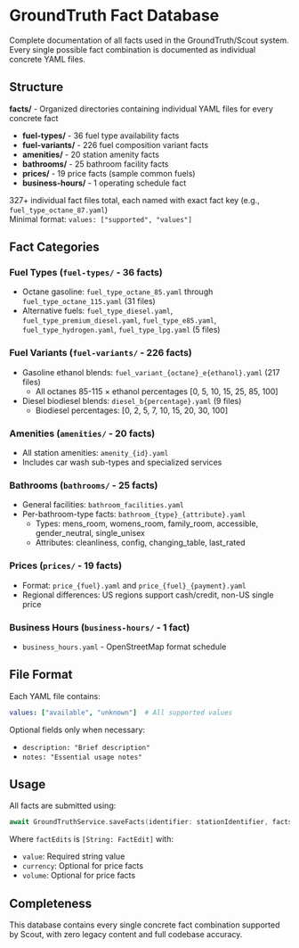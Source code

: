 # GroundTruth Fact Database

Complete documentation of all facts used in the GroundTruth/Scout system. Every single possible fact combination is documented as individual concrete YAML files.

## Structure

**facts/** - Organized directories containing individual YAML files for every concrete fact
- **fuel-types/** - 36 fuel type availability facts
- **fuel-variants/** - 226 fuel composition variant facts  
- **amenities/** - 20 station amenity facts
- **bathrooms/** - 25 bathroom facility facts
- **prices/** - 19 price facts (sample common fuels)
- **business-hours/** - 1 operating schedule fact

327+ individual fact files total, each named with exact fact key (e.g., `fuel_type_octane_87.yaml`)  
Minimal format: `values: ["supported", "values"]`

## Fact Categories

### Fuel Types (`fuel-types/` - 36 facts)
- Octane gasoline: `fuel_type_octane_85.yaml` through `fuel_type_octane_115.yaml` (31 files)
- Alternative fuels: `fuel_type_diesel.yaml`, `fuel_type_premium_diesel.yaml`, `fuel_type_e85.yaml`, `fuel_type_hydrogen.yaml`, `fuel_type_lpg.yaml` (5 files)

### Fuel Variants (`fuel-variants/` - 226 facts)
- Gasoline ethanol blends: `fuel_variant_{octane}_e{ethanol}.yaml` (217 files)
  - All octanes 85-115 × ethanol percentages [0, 5, 10, 15, 25, 85, 100]
- Diesel biodiesel blends: `diesel_b{percentage}.yaml` (9 files)
  - Biodiesel percentages: [0, 2, 5, 7, 10, 15, 20, 30, 100]

### Amenities (`amenities/` - 20 facts)
- All station amenities: `amenity_{id}.yaml`
- Includes car wash sub-types and specialized services

### Bathrooms (`bathrooms/` - 25 facts)
- General facilities: `bathroom_facilities.yaml`
- Per-bathroom-type facts: `bathroom_{type}_{attribute}.yaml`
  - Types: mens_room, womens_room, family_room, accessible, gender_neutral, single_unisex
  - Attributes: cleanliness, config, changing_table, last_rated

### Prices (`prices/` - 19 facts)
- Format: `price_{fuel}.yaml` and `price_{fuel}_{payment}.yaml`
- Regional differences: US regions support cash/credit, non-US single price

### Business Hours (`business-hours/` - 1 fact)
- `business_hours.yaml` - OpenStreetMap format schedule

## File Format

Each YAML file contains:
```yaml
values: ["available", "unknown"]  # All supported values
```

Optional fields only when necessary:
- `description: "Brief description"` 
- `notes: "Essential usage notes"`

## Usage

All facts are submitted using:
```swift
await GroundTruthService.saveFacts(identifier: stationIdentifier, facts: factEdits)
```

Where `factEdits` is `[String: FactEdit]` with:
- `value`: Required string value
- `currency`: Optional for price facts
- `volume`: Optional for price facts

## Completeness

This database contains every single concrete fact combination supported by Scout, with zero legacy content and full codebase accuracy.